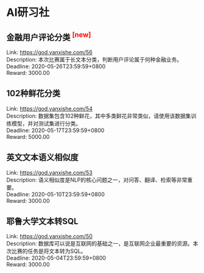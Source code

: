 # AI研习社



## 金融用户评论分类 <sup style="color:red">[new]<sup>  

Link: https://god.yanxishe.com/56  
Description: 本次比赛属于长文本分类，判断用户评论属于何种金融业务。  
Deadline: 2020-05-26T23:59:59+0800  
Reward: 3000.00  


## 102种鲜花分类

Link: https://god.yanxishe.com/54  
Description: 数据集包含102种鲜花，其中多类鲜花非常类似，请使用该数据集训练模型，并对测试集进行分类。  
Deadline: 2020-05-17T23:59:59+0800  
Reward: 5000.00  


## 英文文本语义相似度

Link: https://god.yanxishe.com/53  
Description: 语义相似度是NLP的核心问题之一，对问答、翻译、检索等非常重要。  
Deadline: 2020-05-10T23:59:59+0800  
Reward: 3000.00  


## 耶鲁大学文本转SQL

Link: https://god.yanxishe.com/50  
Description: 数据库可以说是互联网的基础之一，是互联网企业最重要的资源。本次比赛的任务是将文本转为SQL。  
Deadline: 2020-05-04T23:59:59+0800  
Reward: 3000.00  

